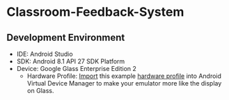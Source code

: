 # Classroom-Feedback-System

## Development Environment
- IDE: Android Studio 
- SDK: Android 8.1 API 27 SDK Platform
- Device: Google Glass Enterprise Edition 2
   - Hardware Profile:
   [Import](https://developer.android.com/studio/run/managing-avds#importexporthp) this example [hardware profile](https://github.com/googlesamples/glass-enterprise-samples/blob/master/HardwareProfile/glass_ee2_hardware_profile.xml) into Android Virtual Device Manager to make your emulator more like the display on Glass.
